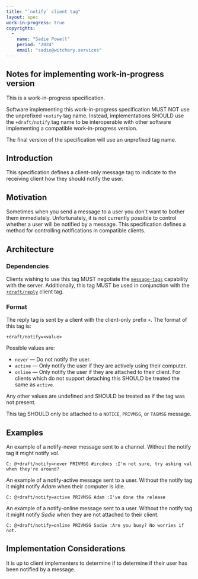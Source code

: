 ```yaml
---
title: "`notify` client tag"
layout: spec
work-in-progress: true
copyrights:
  -
    name: "Sadie Powell"
    period: "2024"
    email: "sadie@witchery.services"
---
```


## Notes for implementing work-in-progress version

This is a work-in-progress specification.

Software implementing this work-in-progress specification MUST NOT use the unprefixed `+notify` tag name. Instead, implementations SHOULD use the `+draft/notify` tag name to be interoperable with other software implementing a compatible work-in-progress version.

The final version of the specification will use an unprefixed tag name.

## Introduction

This specification defines a client-only message tag to indicate to the receiving client how they should notify the user.

## Motivation

Sometimes when you send a message to a user you don't want to bother them immediately. Unfortunately, it is not currently possible to control whether a user will be notified by a message. This specification defines a method for controlling notifications in compatible clients.

## Architecture

### Dependencies

Clients wishing to use this tag MUST negotiate the [`message-tags`](../extensions/message-tags.html) capability with the server. Additionally, this tag MUST be used in conjunction with the [`+draft/reply`](./reply.html) client tag.

### Format

The reply tag is sent by a client with the client-only prefix `+`. The format of this tag is:

    +draft/notify=<value>

Possible values are:

- `never` &mdash; Do not notify the user.
- `active` &mdash; Only notify the user if they are actively using their computer.
- `online` &mdash; Only notify the user if they are attached to their client. For clients which do not support detaching this SHOULD be treated the same as `active`.

Any other values are undefined and SHOULD be treated as if the tag was not present.

This tag SHOULD only be attached to a `NOTICE`, `PRIVMSG`, or `TAGMSG` message.

## Examples

An example of a notify-never message sent to a channel. Without the notify tag it might notify *val*.

    C: @+draft/notify=never PRIVMSG #ircdocs :I'm not sure, try asking val when they're around?

An example of a notify-active message sent to a user. Without the notify tag it might notify *Adam* when their computer is idle.

    C: @+draft/notify=active PRIVMSG Adam :I've done the release

An example of a notify-online message sent to a user. Without the notify tag it might notify *Sadie* when they are not attached to their client.

    C: @+draft/notify=online PRIVMSG Sadie :Are you busy? No worries if not.

## Implementation Considerations

It is up to client implementers to determine if to determine if their user has been notified by a message.

<!-- TODO: More considerations needed here -->
